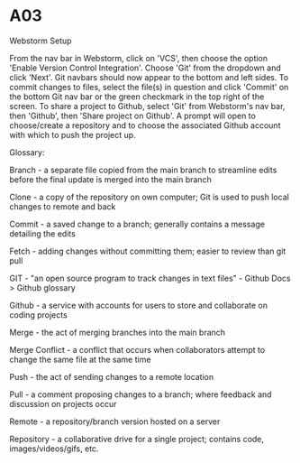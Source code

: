 # A03
Webstorm Setup

From the nav bar in Webstorm, click on 'VCS', then choose the option 'Enable Version Control Integration'.
Choose 'Git' from the dropdown and click 'Next'. Git navbars should now appear to the bottom and left sides.
To commit changes to files, select the file(s) in question and click 'Commit' on the bottom Git nav bar or the green checkmark in the top right of the screen.
To share a project to Github, select 'Git' from Webstorm's nav bar, then 'Github', then 'Share project on Github'. A prompt will open to choose/create a repository and to choose the associated Github account with which to push the project up.

Glossary:

Branch - a separate file copied from the main branch to streamline edits before the final update is merged into the main branch

Clone - a copy of the repository on own computer; Git is used to push local changes to remote and back

Commit - a saved change to a branch; generally contains a message detailing the edits

Fetch - adding changes without committing them; easier to review than git pull

GIT - "an open source program to track changes in text files" - Github Docs > Github glossary

Github - a service with accounts for users to store and collaborate on coding projects

Merge - the act of merging branches into the main branch

Merge Conflict - a conflict that occurs when collaborators attempt to change the same file at the same time

Push - the act of sending changes to a remote location

Pull - a comment proposing changes to a branch; where feedback and discussion on projects occur

Remote - a repository/branch version hosted on a server

Repository - a collaborative drive for a single project; contains code, images/videos/gifs, etc.
